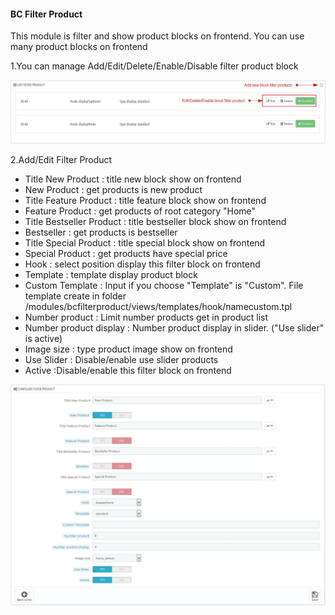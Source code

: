 #### BC Filter Product
This module is filter and show product blocks on frontend. You can use many product blocks on frontend

1.You can manage Add/Edit/Delete/Enable/Disable filter product block

![](/assets/bcfilter1.jpg)

2.Add/Edit Filter Product

* Title New Product : title new block show on frontend
* New Product : get products is new product
* Title Feature Product : title feature block show on frontend
* Feature Product : get products of root category "Home"
* Title Bestseller Product : title bestseller block show on frontend
* Bestseller : get products is bestseller
* Title Special Product : title special block show on frontend
* Special Product : get products have special price
* Hook : select position display this filter block on frontend
* Template : template display product block
* Custom Template : Input if you choose "Template" is "Custom". File template create in folder /modules/bcfilterproduct/views/templates/hook/namecustom.tpl
* Number product : Limit number products get in product list
* Number product display : Number product display in slider. ("Use slider" is active)
* Image size : type product image show on frontend
* Use Slider : Disable/enable use slider products
* Active :Disable/enable this filter block on frontend

![](/assets/bcfilter2.jpg)







